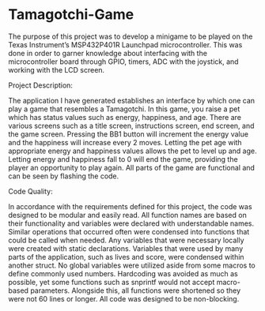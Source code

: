 # Tamagotchi-Game
The purpose of this project was to develop a minigame to be played on the Texas Instrument’s MSP432P401R Launchpad microcontroller. This was done in order to garner knowledge about interfacing with the microcontroller board through GPIO, timers, ADC with the joystick, and working with the LCD screen.

Project Description:

The application I have generated establishes an interface by which one can play a game
that resembles a Tamagotchi. In this game, you raise a pet which has status values such as
energy, happiness, and age. There are various screens such as a title screen, instructions screen,
end screen, and the game screen. Pressing the BB1 button will increment the energy value and
the happiness will increase every 2 moves. Letting the pet age with appropriate energy and
happiness values allows the pet to level up and age. Letting energy and happiness fall to 0 will
end the game, providing the player an opportunity to play again. All parts of the game are
functional and can be seen by flashing the code.

Code Quality:

In accordance with the requirements defined for this project, the code was designed to be
modular and easily read. All function names are based on their functionality and variables were
declared with understandable names. Similar operations that occurred often were condensed into
functions that could be called when needed. Any variables that were necessary locally were
created with static declarations. Variables that were used by many parts of the application, such
as lives and score, were condensed within another struct. No global variables were utilized aside
from some macros to define commonly used numbers. Hardcoding was avoided as much as
possible, yet some functions such as snprintf would not accept macro-based parameters.
Alongside this, all functions were shortened so they were not 60 lines or longer. All code was
designed to be non-blocking.
